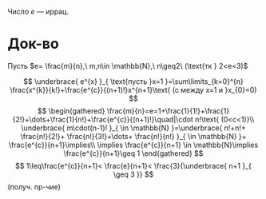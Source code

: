 Число $e$ — иррац.

# Док-во

Пусть $e= \frac{m}{n},\ m,n\in \mathbb{N},\ n\geq2\ (\text{тк } 2<e<3)$

$$
\underbrace{ e^{x} }_{ \text{пусть }x=1 }=\sum\limits_{k=0}^{n} \frac{x^{k}}{k!}+\frac{e^{c}}{(n+1)!}x^{n+1}\text{ (c между x=1 и }x_{0}=0)
$$
$$
\begin{gathered}
\frac{m}{n}=e=1+\frac{1}{1!}+\frac{1}{2!}+\dots+\frac{1}{n!}+\frac{e^{c}}{(n+1)!}\quad|\cdot n!\text{ (0<c<1)}\\
\underbrace{ m\cdot(n-1)! }_{ \in \mathbb{N} }=\underbrace{ n!+n!+ \frac{n!}{2!}+ \frac{n!}{3!}+\dots+ \frac{n!}{n!} }_{  \in \mathbb{N} }+ \frac{e^{c}}{n+1}\implies\\
\implies \frac{e^{c}}{n+1} \in \mathbb{N}\implies \frac{e^{c}}{n+1}\geq 1
\end{gathered}
$$
$$
1\leq\frac{e^{c}}{n+1}< \frac{e}{n+1}< \frac{3}{\underbrace{ n+1 }_{  \geq 3 }}
$$
(получ. пр-чие)